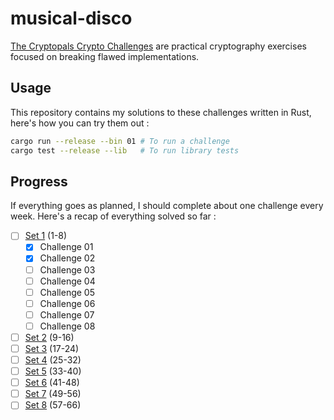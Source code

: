 # musical-disco

[The Cryptopals Crypto Challenges](https://cryptopals.com/) are practical cryptography exercises focused on breaking flawed implementations.

## Usage

This repository contains my solutions to these challenges written in Rust, here's how you can try them out :

```bash
cargo run --release --bin 01 # To run a challenge
cargo test --release --lib   # To run library tests
```

## Progress

If everything goes as planned, I should complete about one challenge every week. Here's a recap of everything solved so far :

- [ ] [Set 1](https://cryptopals.com/sets/1) (1-8)
    - [x] Challenge 01
    - [x] Challenge 02
    - [ ] Challenge 03
    - [ ] Challenge 04
    - [ ] Challenge 05
    - [ ] Challenge 06
    - [ ] Challenge 07
    - [ ] Challenge 08
- [ ] [Set 2](https://cryptopals.com/sets/2) (9-16)
- [ ] [Set 3](https://cryptopals.com/sets/3) (17-24)
- [ ] [Set 4](https://cryptopals.com/sets/4) (25-32)
- [ ] [Set 5](https://cryptopals.com/sets/5) (33-40)
- [ ] [Set 6](https://cryptopals.com/sets/6) (41-48)
- [ ] [Set 7](https://cryptopals.com/sets/7) (49-56)
- [ ] [Set 8](https://cryptopals.com/sets/8) (57-66)
